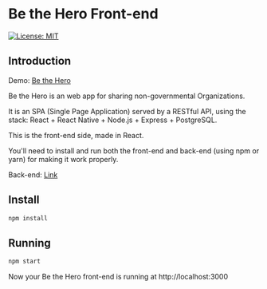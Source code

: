 # Be the Hero Front-end

[![License: MIT](https://img.shields.io/badge/License-MIT-yellow.svg)](https://opensource.org/licenses/MIT)

## Introduction

Demo: [Be the Hero](https://be-the-hero-front-end.vercel.app/)

Be the Hero is an web app for sharing non-governmental Organizations.

It is an SPA (Single Page Application) served by a RESTful API, using the stack: React + React Native + Node.js + Express + PostgreSQL.

This is the front-end side, made in React.

You'll need to install and run both the front-end and back-end (using npm or yarn) for making it work properly.

Back-end: [Link](https://github.com/pedrorfigueiredo/be-the-hero-back-end)

## Install

```sh
npm install
```

## Running

```sh
npm start
```

Now your Be the Hero front-end is running at http://localhost:3000
